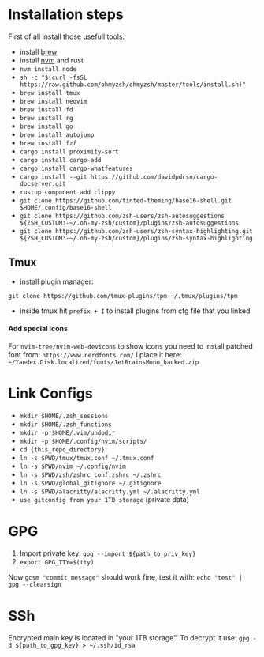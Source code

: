 # Installation steps
First of all install those usefull tools:
- install [brew](https://brew.sh/)
- install [nvm](https://github.com/nvm-sh) and rust
- `nvm install node`
- `sh -c "$(curl -fsSL https://raw.github.com/ohmyzsh/ohmyzsh/master/tools/install.sh)"`
- `brew install tmux`
- `brew install neovim`
- `brew install fd`
- `brew install rg`
- `brew install go`
- `brew install autojump`
- `brew install fzf`
- `cargo install proximity-sort`
- `cargo install cargo-add`
- `cargo install cargo-whatfeatures`
- `cargo install --git https://github.com/davidpdrsn/cargo-docserver.git`
- `rustup component add clippy`
- `git clone https://github.com/tinted-theming/base16-shell.git $HOME/.config/base16-shell`
- `git clone https://github.com/zsh-users/zsh-autosuggestions ${ZSH_CUSTOM:-~/.oh-my-zsh/custom}/plugins/zsh-autosuggestions`
- `git clone https://github.com/zsh-users/zsh-syntax-highlighting.git ${ZSH_CUSTOM:-~/.oh-my-zsh/custom}/plugins/zsh-syntax-highlighting`

## Tmux
- install plugin manager:
```
git clone https://github.com/tmux-plugins/tpm ~/.tmux/plugins/tpm
```
- inside tmux hit `prefix + I` to install plugins from cfg file that you linked

#### Add special icons
For `nvim-tree/nvim-web-devicons` to show icons you need to install patched font from: `https://www.nerdfonts.com/`
I place it here: `~/Yandex.Disk.localized/fonts/JetBrainsMono_hacked.zip`

# Link Configs
- `mkdir $HOME/.zsh_sessions`
- `mkdir $HOME/.zsh_functions`
- `mkdir -p $HOME/.vim/undodir`
- `mkdir -p $HOME/.config/nvim/scripts/`
- `cd {this_repo_directory}`
- `ln -s $PWD/tmux/tmux.conf ~/.tmux.conf`
- `ln -s $PWD/nvim ~/.config/nvim`
- `ln -s $PWD/zsh/zshrc_conf.zshrc ~/.zshrc`
- `ln -s $PWD/global_gitignore ~/.gitignore`
- `ln -s $PWD/alacritty/alacritty.yml ~/.alacritty.yml`
- `use gitconfig from your 1TB storage` (private data)

# GPG

1. Import private key: `gpg --import ${path_to_priv_key}`
2. `export GPG_TTY=$(tty)`

Now `gcsm "commit message"` should work fine, test it with: `echo "test" | gpg --clearsign`

# SSh

Encrypted main key is located in "your 1TB storage". To decrypt it use: `gpg -d ${path_to_gpg_key} > ~/.ssh/id_rsa`
